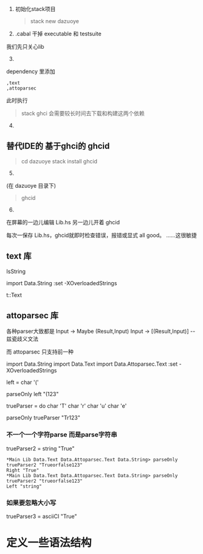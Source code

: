 1. 初始化stack项目

	> stack new dazuoye

2. .cabal 干掉 executable 和 testsuite

我们先只关心lib

3.
dependency 里添加
	
	,text
	,attoparsec

此时执行
> stack ghci
会需要较长时间去下载和构建这两个依赖

4.
## 替代IDE的 基于ghci的 ghcid

> cd dazuoye
> stack install ghcid

5. 
(在 dazuoye 目录下)
> ghcid

6. 
在屏幕的一边儿编辑 Lib.hs
另一边儿开着 ghcid

每次一保存 Lib.hs，ghcid就即时检查错误，报错或显式 all good。
……这很敏捷

## text 库


IsString

import Data.String
:set -XOverloadedStrings

t::Text


## attoparsec 库

各种parser大致都是
Input -> Maybe (Result,Input)
Input -> [(Result,Input)] -- 兹瓷歧义文法

而 attoparsec 只支持前一种




import Data.String
import Data.Text
import Data.Attoparsec.Text
:set -XOverloadedStrings

left = char '('

parseOnly left "(123"




trueParser = do
	char 'T'
	char 'r'
	char 'u'
	char 'e'
	
parseOnly trueParser "Tr123"

### 不一个一个字符parse 而是parse字符串

trueParser2 = string "True"

	*Main Lib Data.Text Data.Attoparsec.Text Data.String> parseOnly trueParser2 "Trueorfalse123"
	Right "True"
	*Main Lib Data.Text Data.Attoparsec.Text Data.String> parseOnly trueParser2 "trueorfalse123"
	Left "string"


### 如果要忽略大小写

trueParser3 = asciiCI "True"



# 定义一些语法结构